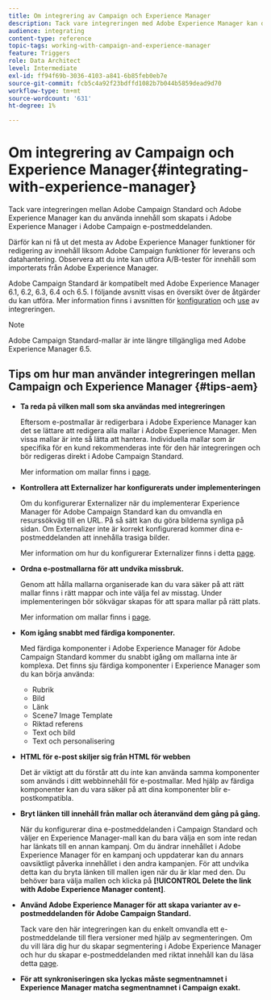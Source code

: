 ```yaml
---
title: Om integrering av Campaign och Experience Manager
description: Tack vare integreringen med Adobe Experience Manager kan du skapa innehåll direkt i AEM och använda det senare i Adobe Campaign.
audience: integrating
content-type: reference
topic-tags: working-with-campaign-and-experience-manager
feature: Triggers
role: Data Architect
level: Intermediate
exl-id: ff94f69b-3036-4103-a841-6b85feb0eb7e
source-git-commit: fcb5c4a92f23bdffd1082b7b044b5859dead9d70
workflow-type: tm+mt
source-wordcount: '631'
ht-degree: 1%

---
```


# Om integrering av Campaign och Experience Manager{#integrating-with-experience-manager}

Tack vare integreringen mellan Adobe Campaign Standard och Adobe Experience Manager kan du använda innehåll som skapats i Adobe Experience Manager i Adobe Campaign e-postmeddelanden.

Därför kan ni få ut det mesta av Adobe Experience Manager funktioner för redigering av innehåll liksom Adobe Campaign funktioner för leverans och datahantering. Observera att du inte kan utföra A/B-tester för innehåll som importerats från Adobe Experience Manager.

Adobe Campaign Standard är kompatibelt med Adobe Experience Manager 6.1, 6.2, 6.3, 6.4 och 6.5. I följande avsnitt visas en översikt över de åtgärder du kan utföra. Mer information finns i avsnitten för [konfiguration](https://experienceleague.adobe.com/docs/experience-manager-65/administering/integration/campaignstandard.html) och [use](https://experienceleague.adobe.com/docs/experience-manager-65/authoring/aem-adobe-campaign/campaign.html) av integreringen.

>[!NOTE]
>
> Adobe Campaign Standard-mallar är inte längre tillgängliga med Adobe Experience Manager 6.5.

## Tips om hur man använder integreringen mellan Campaign och Experience Manager {#tips-aem}

* **Ta reda på vilken mall som ska användas med integreringen**

   Eftersom e-postmallar är redigerbara i Adobe Experience Manager kan det se lättare att redigera alla mallar i Adobe Experience Manager. Men vissa mallar är inte så lätta att hantera. Individuella mallar som är specifika för en kund rekommenderas inte för den här integreringen och bör redigeras direkt i Adobe Campaign Standard.

   Mer information om mallar finns i [page](https://experienceleague.adobe.com/docs/experience-manager-65/developing/platform/templates/templates.html).

* **Kontrollera att Externalizer har konfigurerats under implementeringen**

   Om du konfigurerar Externalizer när du implementerar Experience Manager för Adobe Campaign Standard kan du omvandla en resurssökväg till en URL. På så sätt kan du göra bilderna synliga på sidan. Om Externalizer inte är korrekt konfigurerad kommer dina e-postmeddelanden att innehålla trasiga bilder.

   Mer information om hur du konfigurerar Externalizer finns i detta [page](https://experienceleague.adobe.com/docs/experience-manager-65/developing/platform/externalizer.html).

* **Ordna e-postmallarna för att undvika missbruk.**

   Genom att hålla mallarna organiserade kan du vara säker på att rätt mallar finns i rätt mappar och inte välja fel av misstag. Under implementeringen bör sökvägar skapas för att spara mallar på rätt plats.

   Mer information om mallar finns i [page](https://experienceleague.adobe.com/docs/experience-manager-65/developing/platform/templates/templates.html#template-availability).

* **Kom igång snabbt med färdiga komponenter.**

   Med färdiga komponenter i Adobe Experience Manager för Adobe Campaign Standard kommer du snabbt igång om mallarna inte är komplexa.
Det finns sju färdiga komponenter i Experience Manager som du kan börja använda:

   * Rubrik
   * Bild
   * Länk
   * Scene7 Image Template
   * Riktad referens
   * Text och bild
   * Text och personalisering

* **HTML för e-post skiljer sig från HTML för webben**

   Det är viktigt att du förstår att du inte kan använda samma komponenter som används i ditt webbinnehåll för e-postmallar. Med hjälp av färdiga komponenter kan du vara säker på att dina komponenter blir e-postkompatibla.

* **Bryt länken till innehåll från mallar och återanvänd dem gång på gång.**

   När du konfigurerar dina e-postmeddelanden i Campaign Standard och väljer en Experience Manager-mall kan du bara välja en som inte redan har länkats till en annan kampanj. Om du ändrar innehållet i Adobe Experience Manager för en kampanj och uppdaterar kan du annars oavsiktligt påverka innehållet i den andra kampanjen.
För att undvika detta kan du bryta länken till mallen igen när du är klar med den. Du behöver bara välja mallen och klicka på **[!UICONTROL Delete the link with Adobe Experience Manager content]**.

* **Använd Adobe Experience Manager för att skapa varianter av e-postmeddelanden för Adobe Campaign Standard.**

   Tack vare den här integreringen kan du enkelt omvandla ett e-postmeddelande till flera versioner med hjälp av segmenteringen.
Om du vill lära dig hur du skapar segmentering i Adobe Experience Manager och hur du skapar e-postmeddelanden med riktat innehåll kan du läsa detta [page](https://experienceleague.adobe.com/docs/experience-manager-65/authoring/aem-adobe-campaign/target-adobe-campaign.html#setting-up-segmentation-in-aem).

* **För att synkroniseringen ska lyckas måste segmentnamnet i Experience Manager matcha segmentnamnet i Campaign exakt.**
